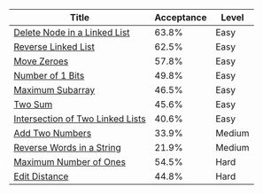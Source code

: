 | Title                                                                                              | Acceptance   | Level   |
|----------------------------------------------------------------------------------------------------|--------------|---------|
| [Delete Node in a Linked List](https://leetcode.com/problems/delete-node-in-a-linked-list)         | 63.8%        | Easy    |
| [Reverse Linked List](https://leetcode.com/problems/reverse-linked-list)                           | 62.5%        | Easy    |
| [Move Zeroes](https://leetcode.com/problems/move-zeroes)                                           | 57.8%        | Easy    |
| [Number of 1 Bits](https://leetcode.com/problems/number-of-1-bits)                                 | 49.8%        | Easy    |
| [Maximum Subarray](https://leetcode.com/problems/maximum-subarray)                                 | 46.5%        | Easy    |
| [Two Sum](https://leetcode.com/problems/two-sum)                                                   | 45.6%        | Easy    |
| [Intersection of Two Linked Lists](https://leetcode.com/problems/intersection-of-two-linked-lists) | 40.6%        | Easy    |
| [Add Two Numbers](https://leetcode.com/problems/add-two-numbers)                                   | 33.9%        | Medium  |
| [Reverse Words in a String](https://leetcode.com/problems/reverse-words-in-a-string)               | 21.9%        | Medium  |
| [Maximum Number of Ones](https://leetcode.com/problems/maximum-number-of-ones)                     | 54.5%        | Hard    |
| [Edit Distance](https://leetcode.com/problems/edit-distance)                                       | 44.8%        | Hard    |